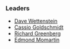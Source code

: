 ### Leaders

* [Dave Wettenstein](mailto:dave.wettenstein@owasp.org)
* [Cassio Goldschmidt](mailto:cassio@owasp.org)
* [Richard Greenberg](mailto:richard.greenberg@owasp.org)
* [Edmond Momartin](mailto:edmond.momartin@owasp.org)
